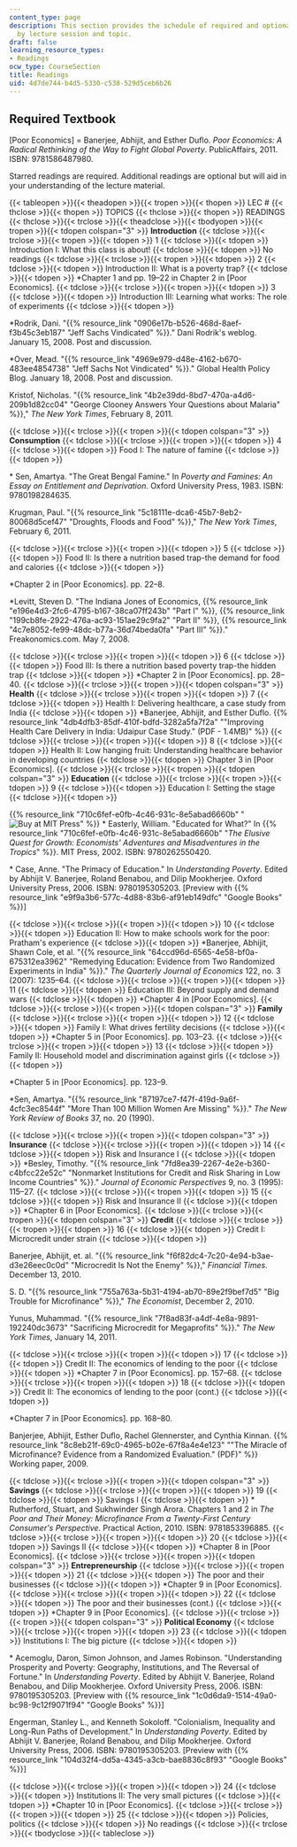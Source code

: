 ```yaml
---
content_type: page
description: This section provides the schedule of required and optional readings
  by lecture session and topic.
draft: false
learning_resource_types:
- Readings
ocw_type: CourseSection
title: Readings
uid: 4d7de744-b4d5-5330-c538-529d5ceb6b26
---
```

## Required Textbook

\[Poor Economics\] = Banerjee, Abhijit, and Esther Duflo. *Poor Economics: A Radical Rethinking of the Way to Fight Global Poverty*. PublicAffairs, 2011. ISBN: 9781586487980.

Starred readings are required. Additional readings are optional but will aid in your understanding of the lecture material.

{{< tableopen >}}{{< theadopen >}}{{< tropen >}}{{< thopen >}}
LEC #
{{< thclose >}}{{< thopen >}}
TOPICS
{{< thclose >}}{{< thopen >}}
READINGS
{{< thclose >}}{{< trclose >}}{{< theadclose >}}{{< tbodyopen >}}{{< tropen >}}{{< tdopen colspan="3" >}}
**Introduction**
{{< tdclose >}}{{< trclose >}}{{< tropen >}}{{< tdopen >}}
1
{{< tdclose >}}{{< tdopen >}}
Introduction I: What this class is about!
{{< tdclose >}}{{< tdopen >}}
No readings
{{< tdclose >}}{{< trclose >}}{{< tropen >}}{{< tdopen >}}
2
{{< tdclose >}}{{< tdopen >}}
Introduction II: What is a poverty trap?
{{< tdclose >}}{{< tdopen >}}
\*Chapter 1 and pp. 19–22 in Chapter 2 in \[Poor Economics\].
{{< tdclose >}}{{< trclose >}}{{< tropen >}}{{< tdopen >}}
3
{{< tdclose >}}{{< tdopen >}}
Introduction III: Learning what works: The role of experiments
{{< tdclose >}}{{< tdopen >}}

\*Rodrik, Dani. "{{% resource_link "0906e17b-b526-468d-8aef-f3b45c3eb187" "Jeff Sachs Vindicated" %}}." Dani Rodrik's weblog. January 15, 2008. Post and discussion.

\*Over, Mead. "{{% resource_link "4969e979-d48e-4162-b670-483ee4854738" "Jeff Sachs Not Vindicated" %}}." Global Health Policy Blog. January 18, 2008. Post and discussion.

Kristof, Nicholas. "{{% resource_link "4b2e39dd-8bd7-470a-a4d6-209b1d82cc04" "George Clooney Answers Your Questions about Malaria" %}}," *The New York Times*, February 8, 2011.

{{< tdclose >}}{{< trclose >}}{{< tropen >}}{{< tdopen colspan="3" >}}
**Consumption**
{{< tdclose >}}{{< trclose >}}{{< tropen >}}{{< tdopen >}}
4
{{< tdclose >}}{{< tdopen >}}
Food I: The nature of famine
{{< tdclose >}}{{< tdopen >}}

\* Sen, Amartya. "The Great Bengal Famine." In *Poverty and Famines: An Essay on Entitlement and Deprivation*. Oxford University Press, 1983. ISBN: 9780198284635.

Krugman, Paul. "{{% resource_link "5c18111e-dca6-45b7-8eb2-80068d5cef47" "Droughts, Floods and Food" %}}," *The New York Times*, February 6, 2011.

{{< tdclose >}}{{< trclose >}}{{< tropen >}}{{< tdopen >}}
5
{{< tdclose >}}{{< tdopen >}}
Food II: Is there a nutrition based trap-the demand for food and calories
{{< tdclose >}}{{< tdopen >}}

\*Chapter 2 in \[Poor Economics\]. pp. 22–8.

\*Levitt, Steven D. "The Indiana Jones of Economics, {{% resource_link "e196e4d3-2fc6-4795-b167-38ca07ff243b" "Part I" %}}, {{% resource_link "199cb8fe-2922-476a-ac93-151ae29c9fa2" "Part II" %}}, {{% resource_link "4c7e8052-fe99-48dc-b77a-36d74beda0fa" "Part III" %}}." Freakonomics.com. May 7, 2008.

{{< tdclose >}}{{< trclose >}}{{< tropen >}}{{< tdopen >}}
6
{{< tdclose >}}{{< tdopen >}}
Food III: Is there a nutrition based poverty trap-the hidden trap
{{< tdclose >}}{{< tdopen >}}
\*Chapter 2 in \[Poor Economics\]. pp. 28–40.
{{< tdclose >}}{{< trclose >}}{{< tropen >}}{{< tdopen colspan="3" >}}
**Health**
{{< tdclose >}}{{< trclose >}}{{< tropen >}}{{< tdopen >}}
7
{{< tdclose >}}{{< tdopen >}}
Health I: Delivering healthcare, a case study from India
{{< tdclose >}}{{< tdopen >}}
\*Banerjee, Abhijit, and Esther Duflo. {{% resource_link "4db4dfb3-85df-410f-bdfd-3282a5fa7f2a" "\"Improving Health Care Delivery in India: Udaipur Case Study.\" (PDF - 1.4MB)" %}}
{{< tdclose >}}{{< trclose >}}{{< tropen >}}{{< tdopen >}}
8
{{< tdclose >}}{{< tdopen >}}
Health II: Low hanging fruit: Understanding healthcare behavior in developing countries
{{< tdclose >}}{{< tdopen >}}
Chapter 3 in \[Poor Economics\].
{{< tdclose >}}{{< trclose >}}{{< tropen >}}{{< tdopen colspan="3" >}}
**Education**
{{< tdclose >}}{{< trclose >}}{{< tropen >}}{{< tdopen >}}
9
{{< tdclose >}}{{< tdopen >}}
Education I: Setting the stage
{{< tdclose >}}{{< tdopen >}}

{{% resource_link "710c6fef-e0fb-4c46-931c-8e5abad6660b" "![Buy at MIT Press](/images/mp_logo.gif)" %}} \* Easterly, William. "Educated for What?" In {{% resource_link "710c6fef-e0fb-4c46-931c-8e5abad6660b" "*The Elusive Quest for Growth: Economists' Adventures and Misadventures in the Tropics*" %}}. MIT Press, 2002. ISBN: 9780262550420.

\* Case, Anne. "The Primacy of Education." In *Understanding Poverty*. Edited by Abhijit V. Banerjee, Roland Benabou, and Dilip Mookherjee. Oxford University Press, 2006. ISBN: 9780195305203. \[Preview with {{% resource_link "e9f9a3b6-577c-4d88-83b6-af91eb149dfc" "Google Books" %}}\]

{{< tdclose >}}{{< trclose >}}{{< tropen >}}{{< tdopen >}}
10
{{< tdclose >}}{{< tdopen >}}
Education II: How to make schools work for the poor: Pratham's experience
{{< tdclose >}}{{< tdopen >}}
\*Banerjee, Abhijit, Shawn Cole, et al. "{{% resource_link "64ccd96d-6565-4e58-bf0a-675312ea3962" "Remedying Education: Evidence from Two Randomized Experiments in India" %}}." *The Quarterly Journal of Economics* 122, no. 3 (2007): 1235–64.
{{< tdclose >}}{{< trclose >}}{{< tropen >}}{{< tdopen >}}
11
{{< tdclose >}}{{< tdopen >}}
Education III: Beyond supply and demand wars
{{< tdclose >}}{{< tdopen >}}
\*Chapter 4 in \[Poor Economics\].
{{< tdclose >}}{{< trclose >}}{{< tropen >}}{{< tdopen colspan="3" >}}
**Family**
{{< tdclose >}}{{< trclose >}}{{< tropen >}}{{< tdopen >}}
12
{{< tdclose >}}{{< tdopen >}}
Family I: What drives fertility decisions
{{< tdclose >}}{{< tdopen >}}
\*Chapter 5 in \[Poor Economics\]. pp. 103–23.
{{< tdclose >}}{{< trclose >}}{{< tropen >}}{{< tdopen >}}
13
{{< tdclose >}}{{< tdopen >}}
Family II: Household model and discrimination against girls
{{< tdclose >}}{{< tdopen >}}

\*Chapter 5 in \[Poor Economics\]. pp. 123–9.

\*Sen, Amartya. "{{% resource_link "87197ce7-f47f-419d-9a6f-4cfc3ec8544f" "More Than 100 Million Women Are Missing" %}}." *The New York Review of Books* 37, no. 20 (1990).

{{< tdclose >}}{{< trclose >}}{{< tropen >}}{{< tdopen colspan="3" >}}
**Insurance**
{{< tdclose >}}{{< trclose >}}{{< tropen >}}{{< tdopen >}}
14
{{< tdclose >}}{{< tdopen >}}
Risk and Insurance I
{{< tdclose >}}{{< tdopen >}}
\*Besley, Timothy. "{{% resource_link "7fd8ea39-2267-4e2e-b360-c4bfcc22e52c" "Nonmarket Institutions for Credit and Risk Sharing in Low Income Countries" %}}." *Journal of Economic Perspectives* 9, no. 3 (1995): 115–27.
{{< tdclose >}}{{< trclose >}}{{< tropen >}}{{< tdopen >}}
15
{{< tdclose >}}{{< tdopen >}}
Risk and Insurance II
{{< tdclose >}}{{< tdopen >}}
\*Chapter 6 in \[Poor Economics\].
{{< tdclose >}}{{< trclose >}}{{< tropen >}}{{< tdopen colspan="3" >}}
**Credit**
{{< tdclose >}}{{< trclose >}}{{< tropen >}}{{< tdopen >}}
16
{{< tdclose >}}{{< tdopen >}}
Credit I: Microcredit under strain
{{< tdclose >}}{{< tdopen >}}

Banerjee, Abhijit, et. al. "{{% resource_link "f6f82dc4-7c20-4e94-b3ae-d3e26eec0c0d" "Microcredit Is Not the Enemy" %}}," *Financial Times*. December 13, 2010.

S. D. "{{% resource_link "755a763a-5b31-4194-ab70-89e2f9bef7d5" "Big Trouble for Microfinance" %}}," *The Economist*, December 2, 2010.

Yunus, Muhammad. "{{% resource_link "7f8ad83f-a4df-4e8a-9891-192240dc3673" "Sacrificing Microcredit for Megaprofits" %}}." *The New York Times*, January 14, 2011.

{{< tdclose >}}{{< trclose >}}{{< tropen >}}{{< tdopen >}}
17
{{< tdclose >}}{{< tdopen >}}
Credit II: The economics of lending to the poor
{{< tdclose >}}{{< tdopen >}}
\*Chapter 7 in \[Poor Economics\]. pp. 157–68.
{{< tdclose >}}{{< trclose >}}{{< tropen >}}{{< tdopen >}}
18
{{< tdclose >}}{{< tdopen >}}
Credit II: The economics of lending to the poor (cont.)
{{< tdclose >}}{{< tdopen >}}

\*Chapter 7 in \[Poor Economics\]. pp. 168–80.

Banjerjee, Abhijit, Esther Duflo, Rachel Glennerster, and Cynthia Kinnan. {{% resource_link "8c8eb21f-69c0-4965-b02e-67f8a4e4e123" "\"The Miracle of Microfinance? Evidence from a Randomized Evaluation.\" (PDF)" %}} Working paper, 2009.

{{< tdclose >}}{{< trclose >}}{{< tropen >}}{{< tdopen colspan="3" >}}
**Savings**
{{< tdclose >}}{{< trclose >}}{{< tropen >}}{{< tdopen >}}
19
{{< tdclose >}}{{< tdopen >}}
Savings I
{{< tdclose >}}{{< tdopen >}}
\* Rutherford, Stuart, and Sukhwinder Singh Arora. Chapters 1 and 2 in *The Poor and Their Money: Microfinance From a Twenty-First Century Consumer's Perspective*. Practical Action, 2010. ISBN: 9781853396885.
{{< tdclose >}}{{< trclose >}}{{< tropen >}}{{< tdopen >}}
20
{{< tdclose >}}{{< tdopen >}}
Savings II
{{< tdclose >}}{{< tdopen >}}
\*Chapter 8 in \[Poor Economics\].
{{< tdclose >}}{{< trclose >}}{{< tropen >}}{{< tdopen colspan="3" >}}
**Entrepreneurship**
{{< tdclose >}}{{< trclose >}}{{< tropen >}}{{< tdopen >}}
21
{{< tdclose >}}{{< tdopen >}}
The poor and their businesses
{{< tdclose >}}{{< tdopen >}}
\*Chapter 9 in \[Poor Economics\].
{{< tdclose >}}{{< trclose >}}{{< tropen >}}{{< tdopen >}}
22
{{< tdclose >}}{{< tdopen >}}
The poor and their businesses (cont.)
{{< tdclose >}}{{< tdopen >}}
\*Chapter 9 in \[Poor Economics\].
{{< tdclose >}}{{< trclose >}}{{< tropen >}}{{< tdopen colspan="3" >}}
**Political Economy**
{{< tdclose >}}{{< trclose >}}{{< tropen >}}{{< tdopen >}}
23
{{< tdclose >}}{{< tdopen >}}
Institutions I: The big picture
{{< tdclose >}}{{< tdopen >}}

\* Acemoglu, Daron, Simon Johnson, and James Robinson. "Understanding Prosperity and Poverty: Geography, Institutions, and The Reversal of Fortune." In *Understanding Poverty*. Edited by Abhijit V. Banerjee, Roland Benabou, and Dilip Mookherjee. Oxford University Press, 2006. ISBN: 9780195305203. \[Preview with {{% resource_link "1c0d6da9-1514-49a0-bc98-9c12f9071f94" "Google Books" %}}\]

Engerman, Stanley L., and Kenneth Sokoloff. "Colonialism, Inequality and Long-Run Paths of Development." In *Understanding Poverty*. Edited by Abhijit V. Banerjee, Roland Benabou, and Dilip Mookherjee. Oxford University Press, 2006. ISBN: 9780195305203. \[Preview with {{% resource_link "104d32f4-dd5a-4345-a3cb-bae8836c8f93" "Google Books" %}}\]

{{< tdclose >}}{{< trclose >}}{{< tropen >}}{{< tdopen >}}
24
{{< tdclose >}}{{< tdopen >}}
Institutions II: The very small pictures
{{< tdclose >}}{{< tdopen >}}
\*Chapter 10 in \[Poor Economics\].
{{< tdclose >}}{{< trclose >}}{{< tropen >}}{{< tdopen >}}
25
{{< tdclose >}}{{< tdopen >}}
Policies, politics
{{< tdclose >}}{{< tdopen >}}
No readings
{{< tdclose >}}{{< trclose >}}{{< tbodyclose >}}{{< tableclose >}}
